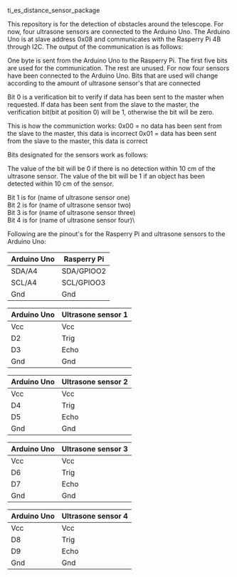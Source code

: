 ti_es_distance_sensor_package

This repository is for the detection of obstacles around the telescope. For now, four ultrasone sensors are connected to the Arduino Uno. The Arduino Uno is at slave address 0x08 and communicates with the Rasperry Pi 4B through I2C. The output of the communication is as follows:

One byte is sent from the Arduino Uno to the Rasperry Pi. The first five bits are used for the communication. The rest are unused. For now four sensors have been connected to the Arduino Uno. Bits that are used will change according to the amount of ultrasone sensor's that are connected

Bit 0 is a verification bit to verify if data has been sent to the master when requested.
If data has been sent from the slave to the master, the verification bit(bit at position 0) will be 1, otherwise the bit will be zero.

This is how the communiction works:
0x00 = no data has been sent from the slave to the master, this data is incorrect
0x01 = data has been sent from the slave to the master, this data is correct

Bits designated for the sensors work as follows:

The value of the bit will be 0 if there is no detection within 10 cm of the ultrasone sensor. 
The value of the bit will be 1 if an object has been detected within 10 cm of the sensor.

Bit 1 is for (name of ultrasone sensor one)\
Bit 2 is for (name of ultrasone sensor two)\
Bit 3 is for (name of ultrasone sensor three)\
Bit 4 is for (name of ultrasone sensor four)\

Following are the pinout's for the Rasperry Pi and ultrasone sensors to the Arduino Uno:

|Arduino Uno | Rasperry Pi |
| ----- | --- |
| SDA/A4 | SDA/GPIOO2 |
| SCL/A4 | SCL/GPIOO3 |
| Gnd | Gnd |\

|Arduino Uno | Ultrasone sensor 1|
| ----- | --- |
| Vcc | Vcc |
| D2 | Trig |
| D3 | Echo|
| Gnd | Gnd |\

|Arduino Uno | Ultrasone sensor 2|
| ----- | --- |
| Vcc | Vcc |
| D4 | Trig |
| D5 | Echo|
| Gnd | Gnd |\

|Arduino Uno | Ultrasone sensor 3|
| ----- | --- |
| Vcc | Vcc |
| D6 | Trig |
| D7 | Echo|
| Gnd | Gnd |\

|Arduino Uno | Ultrasone sensor 4|
| ----- | --- |
| Vcc | Vcc |
| D8 | Trig |
| D9 | Echo|
| Gnd | Gnd |\


